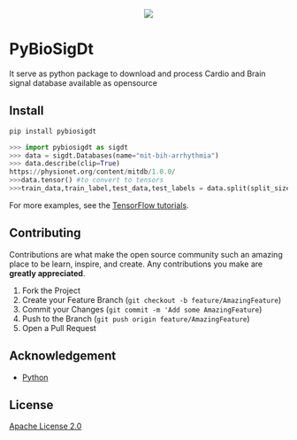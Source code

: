 <div align="center">
  <img src="https://t3.ftcdn.net/jpg/02/48/42/64/240_F_248426448_NVKLywWqArG2ADUxDq6QprtIzsF82dMF.jpg">
</div>

# PyBioSigDt

It serve as python package to download and process Cardio and Brain signal database available as opensource

## Install
```bash
pip install pybiosigdt
```


```python
>>> import pybiosigdt as sigdt
>>> data = sigdt.Databases(name="mit-bih-arrhythmia")
>>> data.describe(clip=True)
https://physionet.org/content/mitdb/1.0.0/
>>>data.tensor() #to convert to tensors
>>>train_data,train_label,test_data,test_labels = data.split(split_size = 0.2, seed = 42)
```

For more examples, see the
[TensorFlow tutorials](https://www.tensorflow.org/tutorials/).

## Contributing

Contributions are what make the open source community such an amazing place to be learn, inspire, and create. Any contributions you make are **greatly appreciated**.

1. Fork the Project
2. Create your Feature Branch (`git checkout -b feature/AmazingFeature`)
3. Commit your Changes (`git commit -m 'Add some AmazingFeature`)
4. Push to the Branch (`git push origin feature/AmazingFeature`)
5. Open a Pull Request


## Acknowledgement

* [Python](https://python.org)

## License
[Apache License 2.0](LICENSE)

